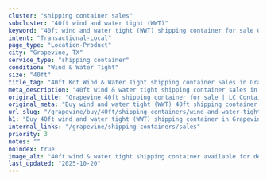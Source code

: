 ```yaml
---
cluster: "shipping container sales"
subcluster: "40ft wind and water tight (WWT)"
keyword: "40ft wind and water tight (WWT) shipping container for sale Grapevine, TX"
intent: "Transactional-Local"
page_type: "Location-Product"
city: "Grapevine, TX"
service_type: "shipping container"
condition: "Wind & Water Tight"
size: "40ft"
title_tag: "40ft Kdt Wind & Water Tight shipping container Sales in Grapevine | LC Container"
meta_description: "40ft wind & water tight shipping container sales in Grapevine. Fast delivery, competitive pricing. Serving shipping containers area. Quote ID: 24T. Call (214) 524-4168 for your free quote today."
original_title: "Grapevine 40ft shipping container for sale | LC Container"
original_meta: "Buy wind and water tight (WWT) 40ft shipping container sale with local delivery in Grapevine, TX. LC Container — local Since 2003. Request a fast quote today."
url_slug: "/grapevine/buy/40ft/shipping-containers/wind-and-water-tight-wwt"
h1: "Buy 40ft wind and water tight (WWT) shipping container in Grapevine"
internal_links: "/grapevine/shipping-containers/sales"
priority: 3
notes: ""
noindex: true
image_alt: "40ft wind & water tight shipping container available for delivery in Grapevine"
last_updated: "2025-10-20"
---
```


<!-- TODO: Add unique city/inventory copy, images, and internal links here. -->
